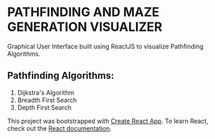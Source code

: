 # PATHFINDING AND MAZE GENERATION VISUALIZER

Graphical User Interface built using ReactJS to visualize Pathfinding Algorithms.

## Pathfinding Algorithms:
1. Dijkstra's Algorithm
2. Breadth First Search
3. Depth First Search


This project was bootstrapped with [Create React App](https://github.com/facebook/create-react-app). To learn React, check out the [React documentation](https://reactjs.org/).


